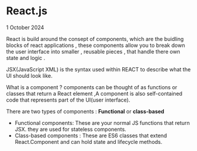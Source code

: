 # React.js
1 October 2024

React is build around the consept of components, which are the buidling blocks of react applications , these components allow you to break down the user interface into smaller , reusable pieces , that handle there own state and logic .

JSX(JavaScript XML) is the syntax used within REACT to describe what the UI should look like.

What is a component ?
components can be thought of as functions or classes that return a React element ,A component is also self-contained code that represents part of the UI(user interface).

There are two types of components : <b>Functional</b> or <b>class-based</b>

- Functional components: These are your normal JS functions that return JSX. they are used for stateless components.
- Class-based components : These are ES6 classes that extend React.Component and can hold state and lifecycle methods.
